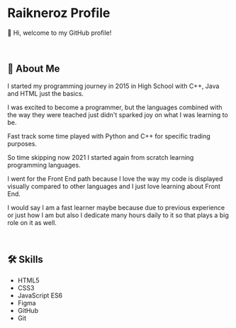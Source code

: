 
# Raikneroz Profile

👋 Hi, welcome to my GitHub profile!

<br>

## 🚀 About Me

I started my programming journey in 2015 in High School with C++, Java and HTML just the basics.

I was excited to become a programmer, but the languages combined with the way they were teached just
didn't sparked joy on what I was learning to be.

Fast track some time played with Python and C++ for specific trading purposes.

So time skipping now 2021 I started again from scratch learning programming languages.

I went for the Front End path because I love the way my code is displayed visually compared to other languages and I just love learning about Front End.

I would say I am a fast learner maybe because due to previous experience or just how I am but also I dedicate many hours daily to it so that plays a big role on it as well.

<br>

## 🛠 Skills

- HTML5
- CSS3
- JavaScript ES6
- Figma
- GitHub
- Git
